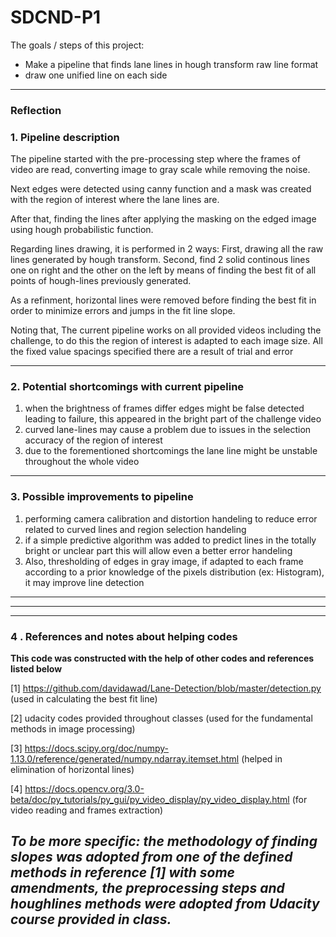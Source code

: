 # SDCND-P1

The goals / steps of this project:
* Make a pipeline that finds lane lines in hough transform raw line format
* draw one unified line on each side
---

### Reflection

### 1. Pipeline description

The pipeline started with the pre-processing step where the frames of video are read, converting image to gray scale while removing the noise. 

Next edges were detected using canny function and a mask was created with the region of interest where the lane lines are. 

After that, finding the lines after applying the masking on the edged image using hough probabilistic function. 

Regarding lines drawing, it is performed in 2 ways: First, drawing all the raw lines generated by hough transform. Second, find 2 solid continous lines one on right and the other on the left by means of finding the best fit of all points of hough-lines previously generated.

As a refinment, horizontal lines were removed before finding the best fit in order to minimize errors and jumps in the fit line slope.

Noting that, The current pipeline works on all provided videos including the challenge, to do this the region of interest is adapted to each image size. All the fixed value spacings specified there are a result of trial and error 
 
---
### 2. Potential shortcomings with current pipeline
 
1. when the brightness of frames differ edges might be false detected leading to failure, this appeared in the bright part of the challenge video
2. curved lane-lines may cause a problem due to issues in the selection accuracy of the region of interest
3. due to the forementioned shortcomings the lane line might be unstable throughout the whole video

---
### 3. Possible improvements to pipeline

1. performing camera calibration and distortion handeling to reduce error related to curved lines and region selection handeling
2. if a simple predictive algorithm was added to predict lines in the totally bright or unclear part this will allow even a better error handeling 
3. Also, thresholding of edges in gray image, if adapted to each frame according to a prior knowledge of the pixels distribution (ex: Histogram), it may improve line detection
---
---
---
### 4 . References and notes about helping codes

**This code was constructed with the help of other codes and references listed below**

[1] https://github.com/davidawad/Lane-Detection/blob/master/detection.py (used in calculating the best fit line)

[2] udacity codes provided throughout classes (used for the fundamental methods in image processing)

[3] https://docs.scipy.org/doc/numpy-1.13.0/reference/generated/numpy.ndarray.itemset.html (helped in elimination of horizontal lines)

[4] https://docs.opencv.org/3.0-beta/doc/py_tutorials/py_gui/py_video_display/py_video_display.html (for video reading and frames extraction)

_To be more specific: the methodology of finding slopes was adopted from one of the defined methods in reference [1] with some amendments, the preprocessing steps and houghlines methods were adopted from Udacity course provided in class._
---

